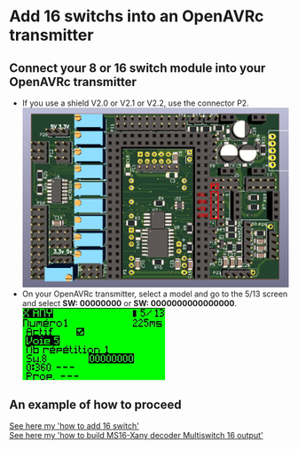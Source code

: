 # Add 16 switchs into an OpenAVRc transmitter

## Connect your 8 or 16 switch module into your OpenAVRc transmitter
- If you use a shield V2.0 or V2.1 or V2.2, use the connector P2.  
![](https://github.com/Ingwie/OpenAVRc_Hw/blob/V3/Xany_Builds_by_Users/pierrotm777/Xany2Sensor360/Shield_v2.1_Xany_Connector.jpg)  
- On your OpenAVRc transmitter, select a model and go to the 5/13 screen and select **SW: 00000000** or  **SW: 0000000000000000**.  
![](https://github.com/Ingwie/OpenAVRc_Hw/blob/V3/Xany_Builds_by_Users/pierrotm777/Xany2Sounds/Xanyswitchmode.jpg)  

## An example of how to proceed
[See here my 'how to add 16 switch'](http://p.loussouarn.free.fr/projet/radio/radio.html#ms_coder)  
[See here my 'how to build MS16-Xany decoder Multiswitch 16 output'](http://p.loussouarn.free.fr/projet/radio/radio.html#MS16)
